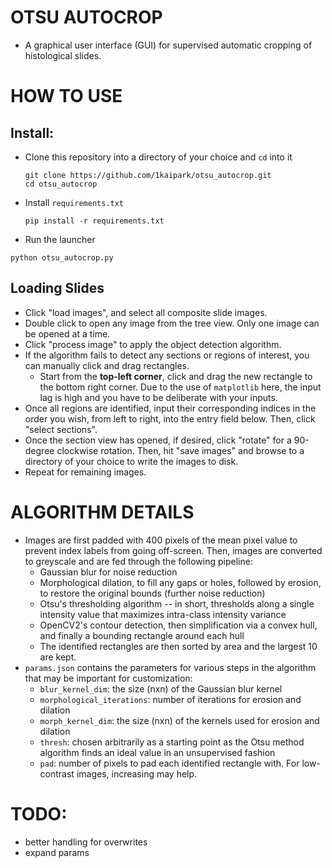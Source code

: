 # OTSU AUTOCROP
* A graphical user interface (GUI) for supervised automatic cropping of histological slides.

# HOW TO USE
## Install:
* Clone this repository into a directory of your choice and `cd` into it
  ```
  git clone https://github.com/1kaipark/otsu_autocrop.git
  cd otsu_autocrop
  ```
* Install `requirements.txt`
  ```
  pip install -r requirements.txt
  ```
* Run the launcher
```
python otsu_autocrop.py
```
## Loading Slides
* Click "load images", and select all composite slide images.
* Double click to open any image from the tree view. Only one image can be opened at a time. 
* Click "process image" to apply the object detection algorithm.
* If the algorithm fails to detect any sections or regions of interest, you can manually click and drag rectangles.
  * Start from the **top-left corner**, click and drag the new rectangle to the bottom right corner. Due to the use of `matplotlib` here, the input lag is high and you have to be deliberate with your inputs.
* Once all regions are identified, input their corresponding indices in the order you wish, from left to right, into the entry field below. Then, click "select sections".
* Once the section view has opened, if desired, click "rotate" for a 90-degree clockwise rotation. Then, hit "save images" and browse to a directory of your choice to write the images to disk.
* Repeat for remaining images.

# ALGORITHM DETAILS
* Images are first padded with 400 pixels of the mean pixel value to prevent index labels from going off-screen. Then, images are converted to greyscale and are fed through the following pipeline:
  * Gaussian blur for noise reduction
  * Morphological dilation, to fill any gaps or holes, followed by erosion, to restore the original bounds (further noise reduction)
  * Otsu's thresholding algorithm -- in short, thresholds along a single intensity value that maximizes intra-class intensity variance
  * OpenCV2's contour detection, then simplification via a convex hull, and finally a bounding rectangle around each hull
  * The identified rectangles are then sorted by area and the largest 10 are kept.
* `params.json` contains the parameters for various steps in the algorithm that may be important for customization:
  * `blur_kernel_dim`: the size (nxn) of the Gaussian blur kernel
  * `morphological_iterations`: number of iterations for erosion and dilation
  * `morph_kernel_dim`: the size (nxn) of the kernels used for erosion and dilation
  * `thresh`: chosen arbitrarily as a starting point as the Otsu method algorithm finds an ideal value in an unsupervised fashion
  * `pad`: number of pixels to pad each identified rectangle with. For low-contrast images, increasing may help.

# TODO:
* better handling for overwrites
* expand params
